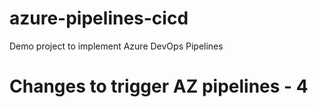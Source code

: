 # azure-pipelines-cicd
Demo project to implement Azure DevOps Pipelines

# Changes to trigger AZ pipelines - 4

